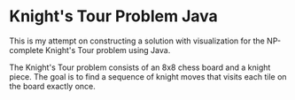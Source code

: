 # Knight's Tour Problem Java
This is my attempt on constructing a solution with visualization for the NP-complete Knight's Tour problem using Java.

The Knight's Tour problem consists of an 8x8 chess board and a knight piece. The goal is to find a sequence of knight moves that visits each tile on the board exactly once. 
